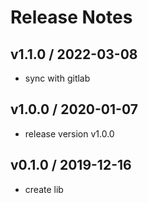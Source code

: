 # Release Notes

## v1.1.0 / 2022-03-08
- sync with gitlab

## v1.0.0 / 2020-01-07
- release version v1.0.0 

## v0.1.0 / 2019-12-16
- create lib
